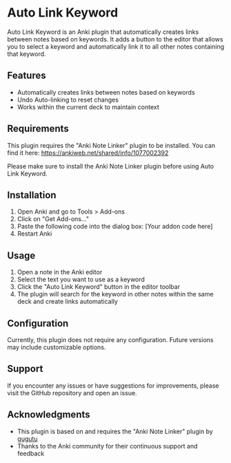# Auto Link Keyword

Auto Link Keyword is an Anki plugin that automatically creates links between notes based on keywords. It adds a button to the editor that allows you to select a keyword and automatically link it to all other notes containing that keyword.

## Features

- Automatically creates links between notes based on keywords
- Undo Auto-linking to reset changes
- Works within the current deck to maintain context

## Requirements

This plugin requires the "Anki Note Linker" plugin to be installed. You can find it here:
https://ankiweb.net/shared/info/1077002392

Please make sure to install the Anki Note Linker plugin before using Auto Link Keyword.

## Installation

1. Open Anki and go to Tools > Add-ons
2. Click on "Get Add-ons..."
3. Paste the following code into the dialog box: [Your addon code here]
4. Restart Anki

## Usage

1. Open a note in the Anki editor
2. Select the text you want to use as a keyword
3. Click the "Auto Link Keyword" button in the editor toolbar
4. The plugin will search for the keyword in other notes within the same deck and create links automatically

## Configuration

Currently, this plugin does not require any configuration. Future versions may include customizable options.

## Support

If you encounter any issues or have suggestions for improvements, please visit the GitHub repository and open an issue.

## Acknowledgments

- This plugin is based on and requires the "Anki Note Linker" plugin by [gugutu](https://github.com/gugutu/Anki-Note-Linker)
- Thanks to the Anki community for their continuous support and feedback
